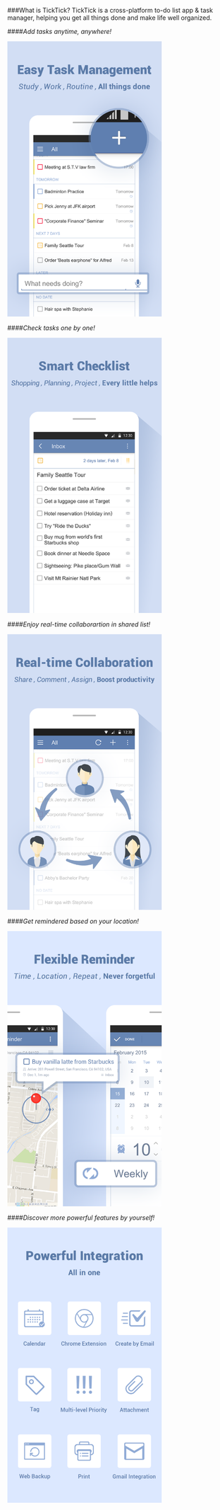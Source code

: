 ###What is TickTick?
TickTick is a cross-platform to-do list app & task manager, helping you get all things done and make life well organized.

####*Add tasks anytime, anywhere!*

<img src="images/1.png" alt="" style="width: 350px;">

####*Check tasks one by one!*

<img src="images/3.png" alt="" style="width: 350px;">

####*Enjoy real-time collaborartion in shared list!*

<img src="images/4.png" alt="" style="width: 350px;">

####*Get remindered based on your location!*

<img src="images/2.png" alt="" style="width: 350px;">

####*Discover more powerful features by yourself!*

<img src="images/5.png" alt="" style="width: 350px;">

